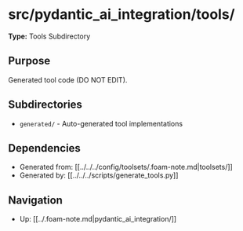 # src/pydantic_ai_integration/tools/

**Type:** Tools Subdirectory

## Purpose
Generated tool code (DO NOT EDIT).

## Subdirectories
- `generated/` - Auto-generated tool implementations

## Dependencies
- Generated from: [[../../../config/toolsets/.foam-note.md|toolsets/]]
- Generated by: [[../../../scripts/generate_tools.py]]

## Navigation
- Up: [[../.foam-note.md|pydantic_ai_integration/]]
